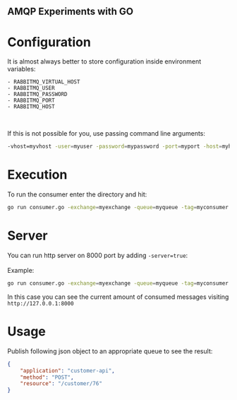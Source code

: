 AMQP Experiments with GO
------------------------

# Configuration
It is almost always better to store configuration inside environment variables:

    - RABBITMQ_VIRTUAL_HOST
    - RABBITMQ_USER
    - RABBITMQ_PASSWORD
    - RABBITMQ_PORT
    - RABBITMQ_HOST

<br />

If this is not possible for you, use passing command line arguments:
``` bash
-vhost=myvhost -user=myuser -password=mypassword -port=myport -host=myhost
```

# Execution
To run the consumer enter the directory and hit:
```bash
go run consumer.go -exchange=myexchange -queue=myqueue -tag=myconsumer
```

# Server
You can run http server on 8000 port by adding `-server=true`:
<br /><br />
Example:
```bash
go run consumer.go -exchange=myexchange -queue=myqueue -tag=myconsumer -server=true
```

In this case you can see the current amount of consumed messages visiting `http://127.0.0.1:8000`

# Usage
Publish following json object to an appropriate queue to see the result:

```json
{
    "application": "customer-api",
    "method": "POST",
    "resource": "/customer/76"
}
```